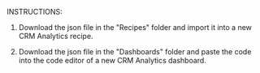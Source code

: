 INSTRUCTIONS:

1. Download the json file in the "Recipes" folder and import it into a new CRM Analytics recipe.

2. Download the json file in the "Dashboards" folder and paste the code into the code editor of a new CRM Analytics dashboard.
